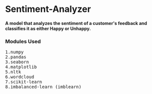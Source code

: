 # Sentiment-Analyzer

#### A model that analyzes the sentiment of a customer's feedback and classifies it as either Happy or Unhappy.

### Modules Used
<pre>
1.numpy
2.pandas
3.seaborn
4.matplotlib
5.nltk
6.wordcloud
7.scikit-learn
8.imbalanced-learn (imblearn)
</pre>

